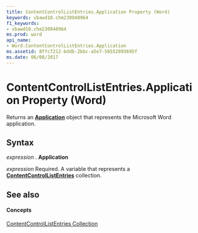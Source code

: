 ```yaml
---
title: ContentControlListEntries.Application Property (Word)
keywords: vbawd10.chm230948964
f1_keywords:
- vbawd10.chm230948964
ms.prod: word
api_name:
- Word.ContentControlListEntries.Application
ms.assetid: 8ffc7212-bddb-2bbc-a5e7-56552893695f
ms.date: 06/08/2017
---
```



# ContentControlListEntries.Application Property (Word)

Returns an  **[Application](application-object-word.md)** object that represents the Microsoft Word application.


## Syntax

 _expression_ . **Application**

 _expression_ Required. A variable that represents a **[ContentControlListEntries](contentcontrollistentries-object-word.md)** collection.


## See also


#### Concepts


[ContentControlListEntries Collection](contentcontrollistentries-object-word.md)

